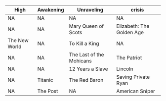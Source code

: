 |**High**|**Awakening**|**Unraveling**|**crisis**|
|---|---|---|---|
NA | NA |NA | NA 
NA | NA | Mary Queen of Scots | Elizabeth: The Golden Age
The New World | NA | To Kill a King | NA 
NA | NA | The Last of the Mohicans | The Patriot
NA | NA | 12 Years a Slave | Lincoln 
NA | Titanic | The Red Baron | Saving Private Ryan
NA | The Post | NA | American Sniper

